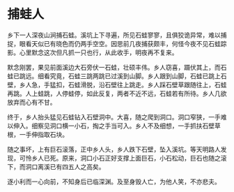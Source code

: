 # 捕蛙人

乡下一人深夜山涧捕石蛙。溪坑上下寻遍，所见石蛙寥寥，且俱狡诡异常，难以捕捉，眼看天似已有晓色而仍两手空空。因思前几夜捕获颇丰，何怪今夜不见石蛙踪影。心里默念这次但凡抓一只也行，从此收手，明夜再不复来。 

默念刚罢，果见前面溪边大石旁伏一石蛙，壮硕丰伟。乡人窃喜，蹑伏其上，而石蛙已跳远。细看究竟，石蛙三跳两跳已过溪到山脚。乡人跟到山脚，石蛙已跳上石壁，乡人急，手猛扣，石蛙滑脱，沿石壁往上跳走。乡人踩石壁草跟随往上，石蛙再跳。人上蛙跳，人停蛙停，如此反复，两者不近不远，石蛙若有所待。乡人几欲放弃而心有不甘。 

终于，乡人抬头猛见石蛙钻入石壁洞中。大喜，随之爬到洞口。洞口窄狭，一手难以伸入。细察见洞口横一小石，掏之手当可入。乡人不及细想，一手抓扶石壁草根，一手伸指取石块。 

随之事坏，上有巨石滚落，正中乡人头，乡人跌下石壁，坠入溪坑。等天明路人发现，可怜乡人已死。原来，洞口小石正好支撑上面巨石，小石松动，巨石也随之滚下，而洞口离溪已有四五人之高矣。 

逐小利而一心向前，不知身后已临深渊。及至身毁人亡，为他人笑，不亦悲夫。